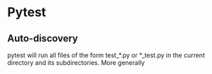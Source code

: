 # Pytest

## Auto-discovery

pytest will run all files of the form test_*.py or *_test.py in the current directory and its subdirectories. More generally
